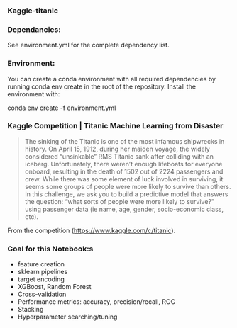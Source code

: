 ### Kaggle-titanic


### Dependancies:
See environment.yml for the complete dependency list.

### Environment:
You can create a conda environment with all required dependencies by running conda env create in the root of the repository. Install the environment with:

conda env create -f environment.yml


### Kaggle Competition | Titanic Machine Learning from Disaster
>The sinking of the Titanic is one of the most infamous shipwrecks in history.
>On April 15, 1912, during her maiden voyage, the widely considered “unsinkable” RMS Titanic sank after colliding with an iceberg. Unfortunately, there weren’t enough lifeboats for everyone onboard, resulting in the death of 1502 out of 2224 passengers and crew.
>While there was some element of luck involved in surviving, it seems some groups of people were more likely to survive than others.
>In this challenge, we ask you to build a predictive model that answers the question: “what sorts of people were more likely to survive?” using passenger data (ie name, age, gender, socio-economic class, etc).

From the competition (https://www.kaggle.com/c/titanic).

### Goal for this Notebook:s
* feature creation
* sklearn pipelines
* target encoding
* XGBoost, Random Forest
* Cross-validation
* Performance metrics: accuracy, precision/recall, ROC
* Stacking
* Hyperparameter searching/tuning